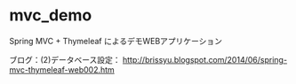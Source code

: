 mvc_demo
========

Spring MVC + Thymeleaf によるデモWEBアプリケーション

ブログ：(2)データベース設定： http://brissyu.blogspot.com/2014/06/spring-mvc-thymeleaf-web002.htm

